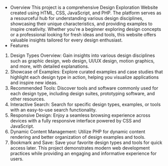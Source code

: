 + Overview
This project is a comprehensive Design Exploration Website created using HTML, CSS, JavaScript, and PHP. The platform serves as a resourceful hub for understanding various design disciplines, showcasing their unique characteristics, and providing examples to inspire creativity. Whether you're a beginner exploring design concepts or a professional looking for fresh ideas and tools, this website offers valuable insights tailored for every design enthusiast.
+ Features
1. Design Types Overview:
Gain insights into various design disciplines such as graphic design, web design, UI/UX design, motion graphics, and more, with detailed explanations.
2. Showcase of Examples:
Explore curated examples and case studies that highlight each design type in action, helping you visualize applications and inspire new ideas.
3. Recommended Tools:
Discover tools and software commonly used for each design type, including design suites, prototyping software, and other resources.
4. Interactive Search:
Search for specific design types, examples, or tools with an easy-to-use search functionality.
5. Responsive Design:
Enjoy a seamless browsing experience across devices with a fully responsive interface powered by CSS and JavaScript.
6. Dynamic Content Management:
Utilize PHP for dynamic content rendering and better organization of design examples and tools.
7. Bookmark and Save:
Save your favorite design types and tools for quick access later.
This project demonstrates modern web development practices while providing an engaging and informative experience for users.
